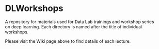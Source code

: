# DLWorkshops

A repository for materials used for Data Lab trainings and workshop series on deep learning. Each directory is named after the title of individual workshops.

Please visit the Wiki page above to find details of each lecture.

